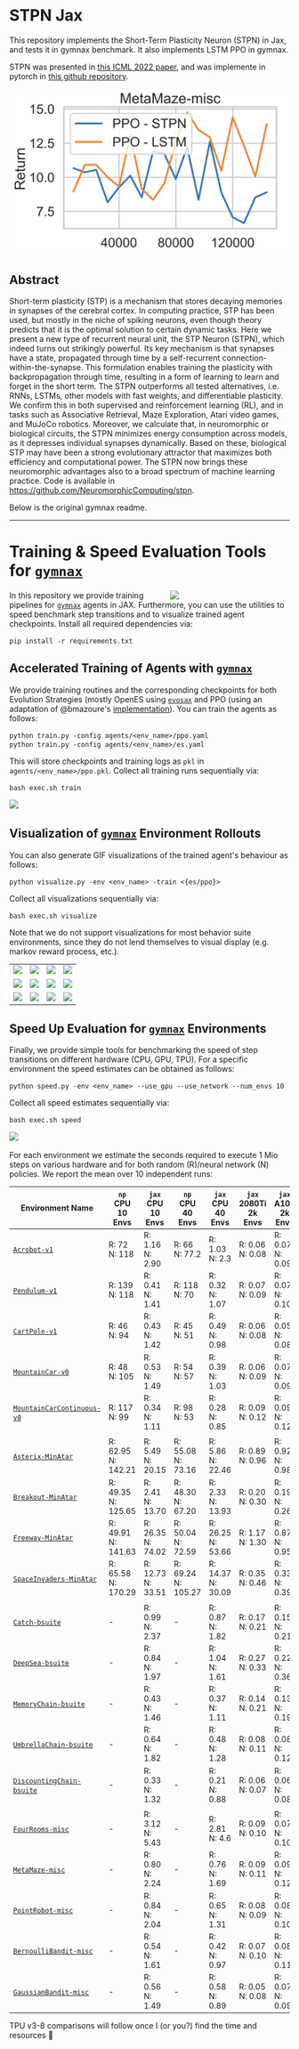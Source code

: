 # STPN Jax

This repository implements the Short-Term Plasticity Neuron (STPN) in Jax, and tests it in gymnax benchmark. It also implements LSTM PPO in gymnax.

STPN was presented in [this ICML 2022 paper](https://proceedings.mlr.press/v162/rodriguez22b.html), and was implemente in pytorch in [this github repository](https://github.com/NeuromorphicComputing/stpn).

![stpn lstm MetaMaze-misc](docs/MetaMaze-misc-LSTM_STPN.png)

## Abstract
Short-term plasticity (STP) is a mechanism that stores decaying memories in synapses of the cerebral cortex. In computing practice, STP has been used, but mostly in the niche of spiking neurons, even though theory predicts that it is the optimal solution to certain dynamic tasks. Here we present a new type of recurrent neural unit, the STP Neuron (STPN), which indeed turns out strikingly powerful. Its key mechanism is that synapses have a state, propagated through time by a self-recurrent connection-within-the-synapse. This formulation enables training the plasticity with backpropagation through time, resulting in a form of learning to learn and forget in the short term. The STPN outperforms all tested alternatives, i.e. RNNs, LSTMs, other models with fast weights, and differentiable plasticity. We confirm this in both supervised and reinforcement learning (RL), and in tasks such as Associative Retrieval, Maze Exploration, Atari video games, and MuJoCo robotics. Moreover, we calculate that, in neuromorphic or biological circuits, the STPN minimizes energy consumption across models, as it depresses individual synapses dynamically. Based on these, biological STP may have been a strong evolutionary attractor that maximizes both efficiency and computational power. The STPN now brings these neuromorphic advantages also to a broad spectrum of machine learning practice.  Code is available in https://github.com/NeuromorphicComputing/stpn.

Below is the original gymnax readme.


________

# Training & Speed Evaluation Tools for [`gymnax`](https://github.com/RobertTLange/gymnax)

<a href="https://github.com/RobertTLange/gymnax-blines/blob/main/docs/logo.png?raw=true"><img src="https://github.com/RobertTLange/gymnax-blines/blob/main/docs/logo.png?raw=true" width="215" align="right" /></a>


In this repository we provide training pipelines for [`gymnax`](https://github.com/RobertTLange/gymnax) agents in JAX. Furthermore, you can use the utilities to speed benchmark step transitions and to visualize trained agent checkpoints. Install all required dependencies via:

```
pip install -r requirements.txt
```

## Accelerated Training of Agents with [`gymnax`](https://github.com/RobertTLange/gymnax)

We provide training routines and the corresponding checkpoints for both Evolution Strategies (mostly OpenES using [`evosax`](https://github.com/RobertTLange/evosax) and PPO (using an adaptation of @bmazoure's [implementation](https://github.com/bmazoure/ppo_jax)). You can train the agents as follows: 

```
python train.py -config agents/<env_name>/ppo.yaml
python train.py -config agents/<env_name>/es.yaml
```

This will store checkpoints and training logs as `pkl` in `agents/<env_name>/ppo.pkl`. Collect all training runs sequentially via:

```
bash exec.sh train
```

![](docs/lcurves.png)

## Visualization of [`gymnax`](https://github.com/RobertTLange/gymnax) Environment Rollouts

You can also generate GIF visualizations of the trained agent's behaviour as follows:

```
python visualize.py -env <env_name> -train <{es/ppo}>
```

Collect all visualizations sequentially via:

```
bash exec.sh visualize
```

Note that we do not support visualizations for most behavior suite environments, since they do not lend themselves to visual display (e.g. markov reward process, etc.).

|  |  |  |  | 
| --- | --- | --- | --- |
| ![](docs/Pendulum-v1.gif) | ![](docs/Acrobot-v1.gif)  | ![](docs/CartPole-v1.gif) | ![](docs/MountainCarContinuous-v0.gif) |
| ![](docs/Asterix-MinAtar.gif) | ![](docs/Breakout-MinAtar.gif)  | ![](docs/Freeway-MinAtar.gif) | ![](docs/SpaceInvaders-MinAtar.gif) |
| ![](docs/Catch-bsuite.gif) | ![](docs/FourRooms-misc.gif)  | ![](docs/MetaMaze-misc.gif) | ![](docs/PointRobot-misc.gif) |

## Speed Up Evaluation for [`gymnax`](https://github.com/RobertTLange/gymnax) Environments

Finally, we provide simple tools for benchmarking the speed of step transitions on different hardware (CPU, GPU, TPU). For a specific environment the speed estimates can be obtained as follows:

```
python speed.py -env <env_name> --use_gpu --use_network --num_envs 10
```

Collect all speed estimates sequentially via:

```
bash exec.sh speed
```

![](docs/speed.png)

For each environment we estimate the seconds required to execute 1 Mio steps on various hardware and for both random (R)/neural network (N) policies. We report the mean over 10 independent runs:

| Environment Name | `np` <br /> CPU <br /> 10 Envs | `jax` <br /> CPU <br /> 10 Envs | `np` <br /> CPU <br /> 40 Envs | `jax` <br /> CPU <br /> 40 Envs | `jax` <br /> 2080Ti <br /> 2k Envs | `jax` <br /> A100 <br /> 2k Envs |
| --- | --- | --- | --- | --- | --- | --- | 
| [`Acrobot-v1`](https://github.com/RobertTLange/gymnax/blob/main/gymnax/environments/classic_control/acrobot.py) | R: 72 <br /> N: 118 | R: 1.16 <br /> N: 2.90 | R: 66 <br /> N: 77.2 | R: 1.03 <br /> N: 2.3 | R: 0.06 <br /> N: 0.08 | R: 0.07 <br /> N: 0.09
| [`Pendulum-v1`](https://github.com/RobertTLange/gymnax/blob/main/gymnax/environments/classic_control/pendulum.py) | R: 139 <br /> N: 118 | R: 0.41 <br /> N: 1.41 | R: 118 <br /> N: 70 | R: 0.32 <br /> N: 1.07 | R: 0.07 <br /> N: 0.09 | R: 0.07 <br /> N: 0.10
| [`CartPole-v1`](https://github.com/RobertTLange/gymnax/blob/main/gymnax/environments/classic_control/cartpole.py) | R: 46 <br /> N: 94 | R: 0.43 <br /> N: 1.42 | R: 45 <br /> N: 51 | R: 0.49 <br /> N: 0.98 | R: 0.06 <br /> N: 0.08 | R: 0.05 <br /> N: 0.08
| [`MountainCar-v0`](https://github.com/RobertTLange/gymnax/blob/main/gymnax/environments/classic_control/mountain_car.py) | R: 48 <br /> N: 105 | R: 0.53 <br /> N: 1.49 | R: 54 <br /> N: 57 | R: 0.39 <br /> N: 1.03 | R: 0.06 <br /> N: 0.09 | R: 0.07 <br /> N: 0.09
| [`MountainCarContinuous-v0`](https://github.com/RobertTLange/gymnax/blob/main/gymnax/environments/classic_control/continuous_mountain_car.py) | R: 117 <br /> N: 99 | R: 0.34 <br /> N: 1.11 | R: 98 <br /> N: 53 | R: 0.28 <br /> N: 0.85 | R: 0.09 <br /> N: 0.12 | R: 0.09 <br /> N: 0.12
|  |  |  |  |  |  |  |  |
| [`Asterix-MinAtar`](https://github.com/RobertTLange/gymnax/blob/main/gymnax/environments/minatar/asterix.py) | R: 62.95 <br /> N: 142.21 | R: 5.49 <br /> N: 20.15 | R: 55.08 <br /> N: 73.16 | R: 5.86 <br /> N: 22.46 | R: 0.89 <br /> N: 0.96 | R: 0.92 <br /> N: 0.98
| [`Breakout-MinAtar`](https://github.com/RobertTLange/gymnax/blob/main/gymnax/environments/minatar/breakout.py) | R: 49.35 <br /> N: 125.65 | R: 2.41 <br /> N: 13.70 | R: 48.30 <br /> N: 67.20 | R: 2.33 <br /> N: 13.93 | R: 0.20 <br /> N: 0.30 | R: 0.19 <br /> N: 0.26
| [`Freeway-MinAtar`](https://github.com/RobertTLange/gymnax/blob/main/gymnax/environments/minatar/freeway.py) | R: 49.91 <br /> N: 141.63 | R: 26.35 <br /> N: 74.02 | R: 50.04 <br /> N: 72.59 | R: 26.25 <br /> N: 53.66 | R: 1.17 <br /> N: 1.30 | R: 0.87 <br /> N: 0.95
| [`SpaceInvaders-MinAtar`](https://github.com/RobertTLange/gymnax/blob/main/gymnax/environments/minatar/space_invaders.py) | R: 65.58 <br /> N: 170.29 | R: 12.73 <br /> N: 33.51 | R: 69.24 <br /> N: 105.27 | R: 14.37 <br /> N: 30.09 | R: 0.35 <br /> N: 0.46 | R: 0.33 <br /> N: 0.39
|  |  |  |  |  |  |  |  |
| [`Catch-bsuite`](https://github.com/RobertTLange/gymnax/blob/main/gymnax/environments/bsuite/catch.py) | - | R: 0.99 <br /> N: 2.37 | - | R: 0.87 <br /> N: 1.82 | R: 0.17 <br /> N: 0.21 | R: 0.15 <br /> N: 0.21
| [`DeepSea-bsuite`](https://github.com/RobertTLange/gymnax/blob/main/gymnax/environments/bsuite/deep_sea.py) | - | R: 0.84 <br /> N: 1.97 | - | R: 1.04 <br /> N: 1.61 | R: 0.27 <br /> N: 0.33 | R: 0.22 <br /> N: 0.36
| [`MemoryChain-bsuite`](https://github.com/RobertTLange/gymnax/blob/main/gymnax/environments/bsuite/memory_chain.py) | - | R: 0.43 <br /> N: 1.46 | - | R: 0.37 <br /> N: 1.11 | R: 0.14 <br /> N: 0.21 | R: 0.13 <br /> N: 0.19
| [`UmbrellaChain-bsuite`](https://github.com/RobertTLange/gymnax/blob/main/gymnax/environments/bsuite/umbrella_chain.py) | - | R: 0.64 <br /> N: 1.82 | - | R: 0.48 <br /> N: 1.28 | R: 0.08 <br /> N: 0.11 | R: 0.08 <br /> N: 0.12
| [`DiscountingChain-bsuite`](https://github.com/RobertTLange/gymnax/blob/main/gymnax/environments/bsuite/discounting_chain.py) | - | R: 0.33 <br /> N: 1.32 | - | R: 0.21 <br /> N: 0.88 | R: 0.06 <br /> N: 0.07 | R: 0.06 <br /> N: 0.08
|  |  |  |  |  |  |  |  |
| [`FourRooms-misc`](https://github.com/RobertTLange/gymnax/blob/main/gymnax/environments/misc/rooms.py) | - | R: 3.12 <br /> N: 5.43 | - | R: 2.81 <br /> N: 4.6 | R: 0.09 <br /> N: 0.10 | R: 0.07 <br /> N: 0.10
| [`MetaMaze-misc`](https://github.com/RobertTLange/gymnax/blob/main/gymnax/environments/misc/meta_maze.py) | - | R: 0.80 <br /> N: 2.24 | - | R: 0.76 <br /> N: 1.69 | R: 0.09 <br /> N: 0.11 | R: 0.09 <br /> N: 0.12
| [`PointRobot-misc`](https://github.com/RobertTLange/gymnax/blob/main/gymnax/environments/misc/point_robot.py) | - | R: 0.84 <br /> N: 2.04 | - | R: 0.65 <br /> N: 1.31 | R: 0.08 <br /> N: 0.09 | R: 0.08 <br /> N: 0.10
| [`BernoulliBandit-misc`](https://github.com/RobertTLange/gymnax/blob/main/gymnax/environments/misc/bernoulli_bandit.py) | - | R: 0.54 <br /> N: 1.61 | - | R: 0.42 <br /> N: 0.97 | R: 0.07 <br /> N: 0.10 | R: 0.08 <br /> N: 0.11
| [`GaussianBandit-misc`](https://github.com/RobertTLange/gymnax/blob/main/gymnax/environments/misc/gaussian_bandit.py) | - | R: 0.56 <br /> N: 1.49 | - | R: 0.58 <br /> N: 0.89 | R: 0.05 <br /> N: 0.08 | R: 0.07 <br /> N: 0.09

TPU v3-8 comparisons will follow once I (or you?) find the time and resources 🤗